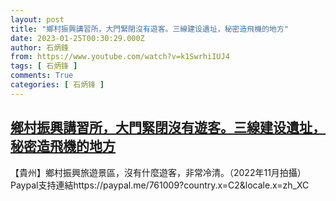 ```yaml
---
layout: post
title: "鄉村振興講習所，大門緊閉沒有遊客。三線建设遺址，秘密造飛機的地方"
date: 2023-01-25T00:30:29.000Z
author: 石炳鋒
from: https://www.youtube.com/watch?v=k1SwrhiIUJ4
tags: [ 石炳锋 ]
comments: True
categories: [ 石炳锋 ]
---
```

<!--1674606629000-->
[鄉村振興講習所，大門緊閉沒有遊客。三線建设遺址，秘密造飛機的地方](https://www.youtube.com/watch?v=k1SwrhiIUJ4)
------

<div>
【貴州】鄉村振興旅遊景區，沒有什麼遊客，非常冷清。（2022年11月拍攝）  Paypal支持連結https://paypal.me/761009?country.x=C2&locale.x=zh_XC
</div>
